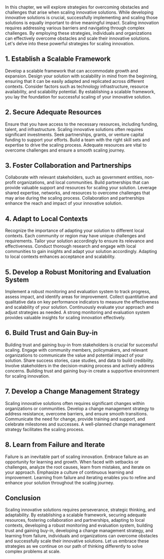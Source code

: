 
In this chapter, we will explore strategies for overcoming obstacles and challenges that arise when scaling innovative solutions. While developing innovative solutions is crucial, successfully implementing and scaling those solutions is equally important to drive meaningful impact. Scaling innovation requires addressing various barriers and navigating through complex challenges. By employing these strategies, individuals and organizations can effectively overcome obstacles and scale their innovative solutions. Let's delve into these powerful strategies for scaling innovation.

## 1\. Establish a Scalable Framework

Develop a scalable framework that can accommodate growth and expansion. Design your solution with scalability in mind from the beginning, ensuring that it can be easily adapted and replicated across different contexts. Consider factors such as technology infrastructure, resource availability, and scalability potential. By establishing a scalable framework, you lay the foundation for successful scaling of your innovative solution.

## 2\. Secure Adequate Resources

Ensure that you have access to the necessary resources, including funding, talent, and infrastructure. Scaling innovative solutions often requires significant investments. Seek partnerships, grants, or venture capital funding to support your efforts. Build a team with the right skill sets and expertise to drive the scaling process. Adequate resources are vital to overcome challenges and ensure a smooth scaling journey.

## 3\. Foster Collaboration and Partnerships

Collaborate with relevant stakeholders, such as government entities, non-profit organizations, and local communities. Build partnerships that can provide valuable support and resources for scaling your solution. Leverage shared expertise, networks, and resources to overcome challenges that may arise during the scaling process. Collaboration and partnerships enhance the reach and impact of your innovative solution.

## 4\. Adapt to Local Contexts

Recognize the importance of adapting your solution to different local contexts. Each community or region may have unique challenges and requirements. Tailor your solution accordingly to ensure its relevance and effectiveness. Conduct thorough research and engage with local communities to gain insights and adapt your solution accordingly. Adapting to local contexts enhances acceptance and scalability.

## 5\. Develop a Robust Monitoring and Evaluation System

Implement a robust monitoring and evaluation system to track progress, assess impact, and identify areas for improvement. Collect quantitative and qualitative data on key performance indicators to measure the effectiveness and scalability of your solution. Continuously evaluate your approach and adjust strategies as needed. A strong monitoring and evaluation system provides valuable insights for scaling innovation effectively.

## 6\. Build Trust and Gain Buy-in

Building trust and gaining buy-in from stakeholders is crucial for successful scaling. Engage with community members, policymakers, and relevant organizations to communicate the value and potential impact of your solution. Share success stories, case studies, and data to build credibility. Involve stakeholders in the decision-making process and actively address concerns. Building trust and gaining buy-in create a supportive environment for scaling innovation.

## 7\. Develop a Change Management Strategy

Scaling innovative solutions often requires significant changes within organizations or communities. Develop a change management strategy to address resistance, overcome barriers, and ensure smooth transitions. Communicate the need for change, provide training and support, and celebrate milestones and successes. A well-planned change management strategy facilitates the scaling process.

## 8\. Learn from Failure and Iterate

Failure is an inevitable part of scaling innovation. Embrace failure as an opportunity for learning and growth. When faced with setbacks or challenges, analyze the root causes, learn from mistakes, and iterate on your approach. Emphasize a culture of continuous learning and improvement. Learning from failure and iterating enables you to refine and enhance your solution throughout the scaling journey.

## Conclusion

Scaling innovative solutions requires perseverance, strategic thinking, and adaptability. By establishing a scalable framework, securing adequate resources, fostering collaboration and partnerships, adapting to local contexts, developing a robust monitoring and evaluation system, building trust and gaining buy-in, developing a change management strategy, and learning from failure, individuals and organizations can overcome obstacles and successfully scale their innovative solutions. Let us embrace these strategies as we continue on our path of thinking differently to solve complex problems at scale.
